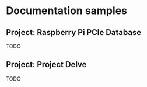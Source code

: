 # Documentation samples 

## Project: Raspberry Pi PCIe Database 

TODO

## Project: Project Delve

TODO
